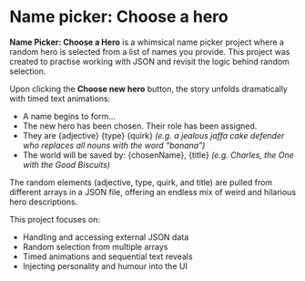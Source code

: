 # Name picker: Choose a hero
**Name Picker: Choose a Hero** is a whimsical name picker project where a random hero is selected from a list of names you provide. This project was created to practise working with JSON and revisit the logic behind random selection.

Upon clicking the **Choose new hero** button, the story unfolds dramatically with timed text animations:

+ A name begins to form...
+ The new hero has been chosen. Their role has been assigned.
+ They are {adjective} {type} {quirk}
_(e.g. a jealous jaffa cake defender who replaces all nouns with the word “banana”)_
+ The world will be saved by: {chosenName}, {title}
_(e.g. Charles, the One with the Good Biscuits)_

The random elements (adjective, type, quirk, and title) are pulled from different arrays in a JSON file, offering an endless mix of weird and hilarious hero descriptions.

This project focuses on:
+ Handling and accessing external JSON data
+ Random selection from multiple arrays
+ Timed animations and sequential text reveals
+ Injecting personality and humour into the UI

